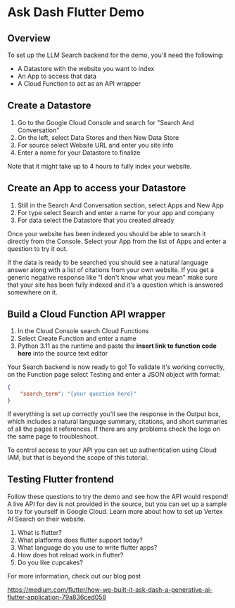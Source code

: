 # Ask Dash Flutter Demo

## Overview

To set up the LLM Search backend for the demo, you'll need the following:

- A Datastore with the website you want to index
- An App to access that data
- A Cloud Function to act as an API wrapper

## Create a Datastore

1. Go to the Google Cloud Console and search for "Search And Conversation"
2. On the left, select Data Stores and then New Data Store
3. For source select Website URL and enter you site info
4. Enter a name for your Datastore to finalize

Note that it might take up to 4 hours to fully index your website.

## Create an App to access your Datastore

1. Still in the Search And Conversation section, select Apps and New App
2. For type select Search and enter a name for your app and company
3. For data select the Datastore that you created already

Once your website has been indexed you should be able to search it directly from the Console. Select your App from the list of Apps and enter a question to try it out.

If the data is ready to be searched you should see a natural language answer along with a list of citations from your own website. If you get a generic negative response like "I don't know what you mean" make sure that your site has been fully indexed and it's a question which is answered somewhere on it.

## Build a Cloud Function API wrapper

1. In the Cloud Console search Cloud Functions
2. Select Create Function and enter a name
3. Python 3.11 as the runtime and paste the **insert link to function code here** into the source text editor

Your Search backend is now ready to go! To validate it's working correctly, on the Function page select Testing and enter a JSON object with format:

```JSON
{
	"search_term": "{your question here}"
}
```

If everything is set up correctly you'll see the response in the Output box, which includes a natural language summary, citations, and short summaries of all the pages it references. If there are any problems check the logs on the same page to troubleshoot.

To control access to your API you can set up authentication using Cloud IAM, but that is beyond the scope of this tutorial.

## Testing Flutter frontend

Follow these questions to try the demo and see how the API would respond! A live API for dev is not provided in the source, but you can set up a sample to try for yourself in Google Cloud. Learn more about how to set up Vertex AI Search on their website.

1. What is flutter?
2. What platforms does flutter support today?
3. What language do you use to write flutter apps?
4. How does hot reload work in flutter?
5. Do you like cupcakes?

For more information, check out our blog post

https://medium.com/flutter/how-we-built-it-ask-dash-a-generative-ai-flutter-application-79a836ced058
